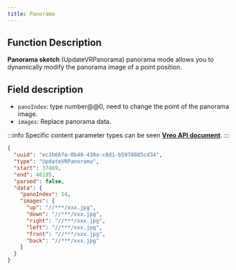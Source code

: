 ```yaml
---
title: Panorama
---
```


## Function Description
**Panorama sketch** (UpdateVRPanorama) panorama mode allows you to dynamically modify the panorama image of a point position.

## Field description
- `panoIndex`: type number@@0, need to change the point of the panorama image.
- `images`: Replace panorama data.

:::info
Specific content parameter types can be seen [**Vreo API document**](https://realsee.js.org/vreo/modules/Player.html#UpdateVRPanoramaData).
:::

```json title="全景换图类型数据样例"
{
  "uuid": "ec1b66fe-0b48-430a-c6d1-b5970885cd34",
  "type": "UpdateVRPanorama",
  "start": 37469,
  "end": 46195,
  "parsed": false,
  "data": {
    "panoIndex": 14,
    "images": {
      "up": "//***/xxx.jpg",
      "down": "//***/xxx.jpg",
      "right": "//***/xxx.jpg",
      "left": "//***/xxx.jpg",
      "front": "//***/xxx.jpg",
      "back": "//***/xxx.jpg"
    }
  }
}
```
